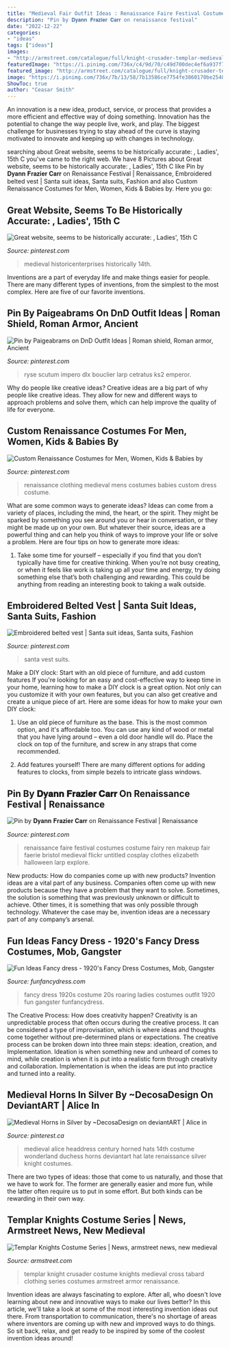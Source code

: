 ```yaml
---
title: "Medieval Fair Outfit Ideas : Renaissance Faire Festival Costumes Costume Fairy Ren Makeup Fair Faerie Bristol Medieval Flickr Untitled Cosplay Clothes Elizabeth Halloween Larp Explore"
description: "Pin by 𝐃𝐲𝐚𝐧𝐧 𝐅𝐫𝐚𝐳𝐢𝐞𝐫 𝐂𝐚𝐫𝐫 on renaissance festival"
date: "2022-12-22"
categories:
- "ideas"
tags: ["ideas"]
images:
- "http://armstreet.com/catalogue/full/knight-crusader-templar-medieval-tabard-with-cross-4.jpg"
featuredImage: "https://i.pinimg.com/736x/c4/9d/70/c49d700dec4ef6a937f747766cc58d4f--renaissance-festival-costumes-makeup-ideas.jpg"
featured_image: "http://armstreet.com/catalogue/full/knight-crusader-templar-medieval-tabard-with-cross-4.jpg"
image: "https://i.pinimg.com/736x/7b/13/58/7b13586ce7754fe3860170be2548db90--medieval-hats-medieval-fashion.jpg"
ShowToc: true
author: "Ceasar Smith"
---
```



An innovation is a new idea, product, service, or process that provides a more efficient and effective way of doing something. Innovation has the potential to change the way people live, work, and play. The biggest challenge for businesses trying to stay ahead of the curve is staying motivated to innovate and keeping up with changes in technology.

	

		
searching about Great website, seems to be historically accurate: , Ladies&#039;, 15th C you've came to the right web. We have 8 Pictures about Great website, seems to be historically accurate: , Ladies&#039;, 15th C like Pin by 𝐃𝐲𝐚𝐧𝐧 𝐅𝐫𝐚𝐳𝐢𝐞𝐫 𝐂𝐚𝐫𝐫 on Renaissance Festival | Renaissance, Embroidered belted vest | Santa suit ideas, Santa suits, Fashion and also Custom Renaissance Costumes for Men, Women, Kids &amp; Babies by. Here you go:
		
    
## Great Website, Seems To Be Historically Accurate: , Ladies&#039;, 15th C

<img loading=lazy src="https://i.pinimg.com/736x/1b/c2/9d/1bc29dfb36b781d4d72cb5fc889ff1c2--fancy-costumes-medieval-clothing.jpg" onerror="this.onerror=null;this.src='https://tse2.mm.bing.net/th?id=OIP.EJ1YwNvizXodkDRRqawYtwHaM7&amp;pid=15.1';" alt="Great website, seems to be historically accurate: , Ladies&#039;, 15th C">

_Source: pinterest.com_

>medieval historicenterprises historically 14th. 

	

Inventions are a part of everyday life and make things easier for people. There are many different types of inventions, from the simplest to the most complex. Here are five of our favorite inventions.

    
## Pin By Paigeabrams On DnD Outfit Ideas | Roman Shield, Roman Armor, Ancient

<img loading=lazy src="https://i.pinimg.com/736x/d7/37/f6/d737f6136bde5091040f93e0f1f1155e.jpg" onerror="this.onerror=null;this.src='https://tse2.mm.bing.net/th?id=OIP.fr7-akKNSWEVr3wsnJrnVwHaKo&amp;pid=15.1';" alt="Pin by Paigeabrams on DnD Outfit Ideas | Roman shield, Roman armor, Ancient">

_Source: pinterest.com_

>ryse scutum impero dlx bouclier larp cetratus ks2 emperor. 

	

Why do people like creative ideas?
Creative ideas are a big part of why people like creative ideas. They allow for new and different ways to approach problems and solve them, which can help improve the quality of life for everyone.

    
## Custom Renaissance Costumes For Men, Women, Kids &amp; Babies By

<img loading=lazy src="https://i.pinimg.com/736x/b3/e1/ce/b3e1ce14757cad89c5236dfac876c872--renaissance-men-renaissance-wedding.jpg" onerror="this.onerror=null;this.src='https://tse2.mm.bing.net/th?id=OIP.DGOZ_824a-TaI7SiTPx1ZgHaLH&amp;pid=15.1';" alt="Custom Renaissance Costumes for Men, Women, Kids &amp; Babies by">

_Source: pinterest.com_

>renaissance clothing medieval mens costumes babies custom dress costume. 

	

What are some common ways to generate ideas?
Ideas can come from a variety of places, including the mind, the heart, or the spirit. They might be sparked by something you see around you or hear in conversation, or they might be made up on your own. But whatever their source, ideas are a powerful thing and can help you think of ways to improve your life or solve a problem. Here are four tips on how to generate more ideas: 
1. Take some time for yourself – especially if you find that you don’t typically have time for creative thinking. When you’re not busy creating, or when it feels like work is taking up all your time and energy, try doing something else that’s both challenging and rewarding. This could be anything from reading an interesting book to taking a walk outside. 

    
## Embroidered Belted Vest | Santa Suit Ideas, Santa Suits, Fashion

<img loading=lazy src="https://i.pinimg.com/originals/f4/65/09/f4650965e850487a199b6aba97f2b5cc.jpg" onerror="this.onerror=null;this.src='https://tse3.mm.bing.net/th?id=OIP.GuGA6bket5UHY5ImRISTmgHaJ4&amp;pid=15.1';" alt="Embroidered belted vest | Santa suit ideas, Santa suits, Fashion">

_Source: pinterest.com_

>santa vest suits. 

	

Make a DIY clock: Start with an old piece of furniture, and add custom features
If you're looking for an easy and cost-effective way to keep time in your home, learning how to make a DIY clock is a great option. Not only can you customize it with your own features, but you can also get creative and create a unique piece of art. Here are some ideas for how to make your own DIY clock:
1. Use an old piece of furniture as the base. This is the most common option, and it's affordable too. You can use any kind of wood or metal that you have lying around – even a old door handle will do. Place the clock on top of the furniture, and screw in any straps that come recommended.

2. Add features yourself! There are many different options for adding features to clocks, from simple bezels to intricate glass windows.

    
## Pin By 𝐃𝐲𝐚𝐧𝐧 𝐅𝐫𝐚𝐳𝐢𝐞𝐫 𝐂𝐚𝐫𝐫 On Renaissance Festival | Renaissance

<img loading=lazy src="https://i.pinimg.com/736x/c4/9d/70/c49d700dec4ef6a937f747766cc58d4f--renaissance-festival-costumes-makeup-ideas.jpg" onerror="this.onerror=null;this.src='https://tse1.mm.bing.net/th?id=OIP.Vs00iiToRMB3LOWvU6IRfQAAAA&amp;pid=15.1';" alt="Pin by 𝐃𝐲𝐚𝐧𝐧 𝐅𝐫𝐚𝐳𝐢𝐞𝐫 𝐂𝐚𝐫𝐫 on Renaissance Festival | Renaissance">

_Source: pinterest.com_

>renaissance faire festival costumes costume fairy ren makeup fair faerie bristol medieval flickr untitled cosplay clothes elizabeth halloween larp explore. 

	

New products: How do companies come up with new products?
Invention ideas are a vital part of any business. Companies often come up with new products because they have a problem that they want to solve. Sometimes, the solution is something that was previously unknown or difficult to achieve. Other times, it is something that was only possible through technology. Whatever the case may be, invention ideas are a necessary part of any company’s arsenal.

    
## Fun Ideas Fancy Dress - 1920&#039;s Fancy Dress Costumes, Mob, Gangster

<img loading=lazy src="https://www.funfancydress.com/media/catalog/product/F/U/FUN2399.jpg" onerror="this.onerror=null;this.src='https://tse4.mm.bing.net/th?id=OIP.35cWM6QFSSxvwUdFjWLKjwHaMh&amp;pid=15.1';" alt="Fun Ideas Fancy dress - 1920&#039;s Fancy Dress Costumes, Mob, Gangster">

_Source: funfancydress.com_

>fancy dress 1920s costume 20s roaring ladies costumes outfit 1920 fun gangster funfancydress. 

	

The Creative Process: How does creativity happen?
Creativity is an unpredictable process that often occurs during the creative process. It can be considered a type of improvisation, which is where ideas and thoughts come together without pre-determined plans or expectations. The creative process can be broken down into three main steps: ideation, creation, and Implementation. Ideation is when something new and unheard of comes to mind, while creation is when it is put into a realistic form through creativity and collaboration. Implementation is when the ideas are put into practice and turned into a reality.

    
## Medieval Horns In Silver By ~DecosaDesign On DeviantART | Alice In

<img loading=lazy src="https://i.pinimg.com/736x/7b/13/58/7b13586ce7754fe3860170be2548db90--medieval-hats-medieval-fashion.jpg" onerror="this.onerror=null;this.src='https://tse2.mm.bing.net/th?id=OIP.BdRckR41bupJRCHiGoZDUQHaJ3&amp;pid=15.1';" alt="Medieval Horns in Silver by ~DecosaDesign on deviantART | Alice in">

_Source: pinterest.ca_

>medieval alice headdress century horned hats 14th costume wonderland duchess horns deviantart hat late renaissance silver knight costumes. 

	

There are two types of ideas: those that come to us naturally, and those that we have to work for. The former are generally easier and more fun, while the latter often require us to put in some effort. But both kinds can be rewarding in their own way.

    
## Templar Knights Costume Series | News, Armstreet News, New Medieval

<img loading=lazy src="http://armstreet.com/catalogue/full/knight-crusader-templar-medieval-tabard-with-cross-4.jpg" onerror="this.onerror=null;this.src='https://tse2.mm.bing.net/th?id=OIP.9hLtAnN67OmVjDxedIm-MgHaLH&amp;pid=15.1';" alt="Templar Knights Costume Series | News, armstreet news, new medieval">

_Source: armstreet.com_

>templar knight crusader costume knights medieval cross tabard clothing series costumes armstreet armor renaissance. 

	

Invention ideas are always fascinating to explore. After all, who doesn't love learning about new and innovative ways to make our lives better? In this article, we'll take a look at some of the most interesting invention ideas out there. From transportation to communication, there's no shortage of areas where inventors are coming up with new and improved ways to do things. So sit back, relax, and get ready to be inspired by some of the coolest invention ideas around!

